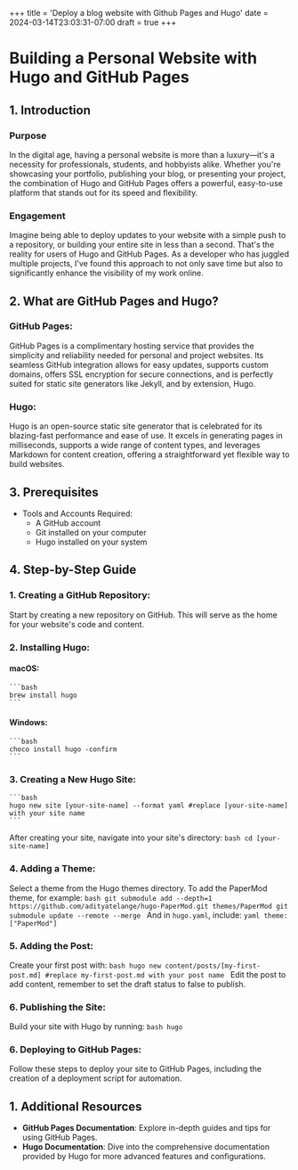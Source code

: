 +++
title = 'Deploy a blog website with Github Pages and Hugo'
date = 2024-03-14T23:03:31-07:00
draft = true
+++
# Building a Personal Website with Hugo and GitHub Pages

## 1. Introduction

### Purpose
In the digital age, having a personal website is more than a luxury—it's a necessity for professionals, students, and hobbyists alike. Whether you're showcasing your portfolio, publishing your blog, or presenting your project, the combination of Hugo and GitHub Pages offers a powerful, easy-to-use platform that stands out for its speed and flexibility.

### Engagement
Imagine being able to deploy updates to your website with a simple push to a repository, or building your entire site in less than a second. That's the reality for users of Hugo and GitHub Pages. As a developer who has juggled multiple projects, I've found this approach to not only save time but also to significantly enhance the visibility of my work online.

## 2. What are GitHub Pages and Hugo?

### GitHub Pages:
GitHub Pages is a complimentary hosting service that provides the simplicity and reliability needed for personal and project websites. Its seamless GitHub integration allows for easy updates, supports custom domains, offers SSL encryption for secure connections, and is perfectly suited for static site generators like Jekyll, and by extension, Hugo.

### Hugo:
Hugo is an open-source static site generator that is celebrated for its blazing-fast performance and ease of use. It excels in generating pages in milliseconds, supports a wide range of content types, and leverages Markdown for content creation, offering a straightforward yet flexible way to build websites.

## 3. Prerequisites

- Tools and Accounts Required:
  - A GitHub account
  - Git installed on your computer
  - Hugo installed on your system

## 4. Step-by-Step Guide

### 1. Creating a GitHub Repository:
   Start by creating a new repository on GitHub. This will serve as the home for your website's code and content.

### 2. Installing Hugo:

#### macOS:
    ```bash
    brew install hugo
    ```

#### Windows:
    ```bash
    choco install hugo -confirm
    ```

### 3. Creating a New Hugo Site:
    ```bash
    hugo new site [your-site-name] --format yaml #replace [your-site-name] with your site name
    ```
After creating your site, navigate into your site's directory:
    ```bash
    cd [your-site-name]
    ```

### 4. Adding a Theme:
Select a theme from the Hugo themes directory. To add the PaperMod theme, for example:
    ```bash
    git submodule add --depth=1 https://github.com/adityatelange/hugo-PaperMod.git themes/PaperMod
    git submodule update --remote --merge
    ```
And in `hugo.yaml`, include:
    ```yaml
    theme: ["PaperMod"]
    ```

### 5. Adding the Post:
Create your first post with:
    ```bash
    hugo new content/posts/[my-first-post.md] #replace my-first-post.md with your post name
    ```
Edit the post to add content, remember to set the draft status to false to publish.

### 6. Publishing the Site:
Build your site with Hugo by running:
    ```bash
    hugo
    ```

### 6. Deploying to GitHub Pages:
Follow these steps to deploy your site to GitHub Pages, including the creation of a deployment script for automation.

## 1. Additional Resources

- **GitHub Pages Documentation**: Explore in-depth guides and tips for using GitHub Pages.
- **Hugo Documentation**: Dive into the comprehensive documentation provided by Hugo for more advanced features and configurations.
